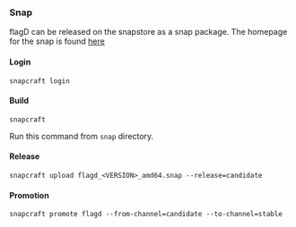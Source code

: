 ### Snap

flagD can be released on the snapstore as a snap package.
The homepage for the snap is found [here](https://snapcraft.io/flagd/)

#### Login 

`snapcraft login`

#### Build

`snapcraft`

Run this command from `snap` directory.

#### Release

```
snapcraft upload flagd_<VERSION>_amd64.snap --release=candidate
```

#### Promotion

```
snapcraft promote flagd --from-channel=candidate --to-channel=stable
```
